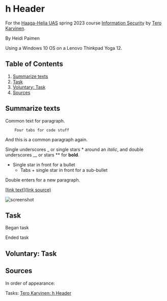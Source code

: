 # h Header

For the [Haaga-Helia UAS](https://www.haaga-helia.fi/en) spring 2023 course [Information Security](https://terokarvinen.com/2023/information-security-2023/) by [Tero Karvinen](https://terokarvinen.com/).

By Heidi Paimen

Using a Windows 10 OS on a Lenovo Thinkpad Yoga 12.

## Table of Contents

1. [Summarize texts](#summarize)
2. [Task](#task)
4. [Voluntary: Task](#vtask)
5. [Sources](#sources)


<a name="summarize"></a>
## Summarize texts

Common text for paragraph.

        Four tabs for code stuff
   
And this is a common paragraph again.

Single underscores _ or single stars * around an _italic_,
and double underscores __ or stars ** for **bold**.
* Single star in front for a bullet
   * Tabs + single star in front for a sub-bullet

Double enters for a new paragraph.

[[link text](link source)](https://github.com/heipaipai)

![screenshot](https://user-images.githubusercontent.com/55014633/216152163-4a23986b-c8b3-4211-828b-30926d6907c9.png)

<a name="task"></a>
## Task

Began task

Ended task

<a name="vtask"></a>
## Voluntary: Task

<a name="sources"></a>
## Sources

In order of appearance:

Tasks: [Tero Karvinen: h Header]()
